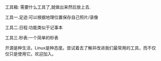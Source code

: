 工具箱:
需要什么工具了,就做出来然后放上去.

工具一.足迹:可以根据地理位置保存自己照片/录像</br>  

工具二.日程:功能类似于记事本</br>  

工具三.秒表:一个简单的秒表</br>  


开源是种生活，Linux是种态度。尝试着去了解并改进我们最常用的工具，而不仅仅只是使用它。欢迎加入。